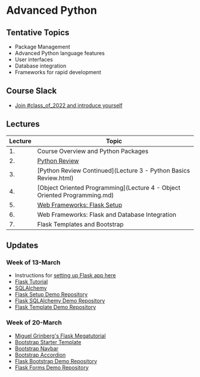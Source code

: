 # Advanced Python

## Tentative Topics

* Package Management
* Advanced Python language features
* User interfaces
* Database integration
* Frameworks for rapid development

## Course Slack

* [Join #class_of_2022 and introduce yourself](https://join.slack.com/t/abaarsotechu/shared_invite/zt-mx9q0zzq-uaVHrxfdiRK58Jen1_FZkA)



## Lectures

| Lecture | Topic                                                                     |
|---------|---------------------------------------------------------------------------|
| 1.      | Course Overview and Python Packages                                       |
| 2.      | [Python Review](lecture2/lecture2-slides.html)                            |
| 3.      | [Python Review Continued](Lecture 3 - Python Basics Review.html)          |
| 4.      | [Object Oriented Programming](Lecture 4 - Object Oriented Programming.md) |
| 5.      | [Web Frameworks: Flask Setup](flask_setup_steps.md)                       |
| 6.      | Web Frameworks: Flask and Database Integration                            |
| 7.      | Flask Templates and Bootstrap                                             |

## Updates

### Week of 13-March

* Instructions for [setting up Flask app here](flask_setup_steps.md)
* [Flask Tutorial](https://flask.palletsprojects.com/en/1.1.x/tutorial/layout/)
* [SQLAlchemy](https://www.sqlalchemy.org/library.html#tutorials)
* [Flask Setup Demo Repository](https://github.com/innomadic/flask_demo)
* [Flask SQLAlchemy Demo Repository](https://github.com/innomadic/flask_sqlalchemy_demo)
* [Flask Template Demo Repository](https://github.com/innomadic/flask_template_demo)

### Week of 20-March 

* [Miguel Grinberg's Flask Megatutorial](https://blog.miguelgrinberg.com/post/the-flask-mega-tutorial-part-i-hello-world)
* [Bootstrap Starter Template](https://getbootstrap.com/docs/5.0/getting-started/introduction/#starter-template)
* [Bootstrap Navbar](https://getbootstrap.com/docs/5.0/components/navbar/)
* [Bootstrap Accordion](https://getbootstrap.com/docs/5.0/components/accordion/)
* [Flask Bootstrap Demo Repository](https://github.com/innomadic/flask_bootstrap_demo)
* [Flask Forms Demo Repository](https://github.com/innomadic/flask_form_demo)